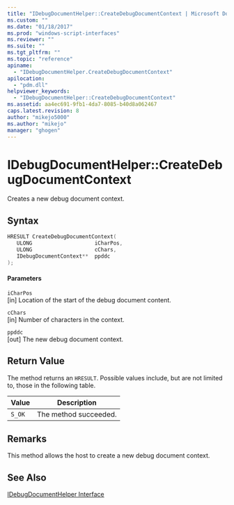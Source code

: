 ```yaml
---
title: "IDebugDocumentHelper::CreateDebugDocumentContext | Microsoft Docs"
ms.custom: ""
ms.date: "01/18/2017"
ms.prod: "windows-script-interfaces"
ms.reviewer: ""
ms.suite: ""
ms.tgt_pltfrm: ""
ms.topic: "reference"
apiname: 
  - "IDebugDocumentHelper.CreateDebugDocumentContext"
apilocation: 
  - "pdm.dll"
helpviewer_keywords: 
  - "IDebugDocumentHelper::CreateDebugDocumentContext"
ms.assetid: aa4ec691-9fb1-4da7-8085-b40d8a062467
caps.latest.revision: 8
author: "mikejo5000"
ms.author: "mikejo"
manager: "ghogen"
---
```

# IDebugDocumentHelper::CreateDebugDocumentContext
Creates a new debug document context.  
  
## Syntax  
  
```cpp
HRESULT CreateDebugDocumentContext(  
   ULONG                    iCharPos,  
   ULONG                    cChars,  
   IDebugDocumentContext**  ppddc  
);  
```  
  
#### Parameters  
 `iCharPos`  
 [in] Location of the start of the debug document content.  
  
 `cChars`  
 [in] Number of characters in the context.  
  
 `ppddc`  
 [out] The new debug document context.  
  
## Return Value  
 The method returns an `HRESULT`. Possible values include, but are not limited to, those in the following table.  
  
|Value|Description|  
|-----------|-----------------|  
|`S_OK`|The method succeeded.|  
  
## Remarks  
 This method allows the host to create a new debug document context.  
  
## See Also  
 [IDebugDocumentHelper Interface](../../winscript/reference/idebugdocumenthelper-interface.md)